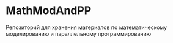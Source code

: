 # MathModAndPP
Репозиторий для хранения материалов по математическому моделированию и параллельному программированию
